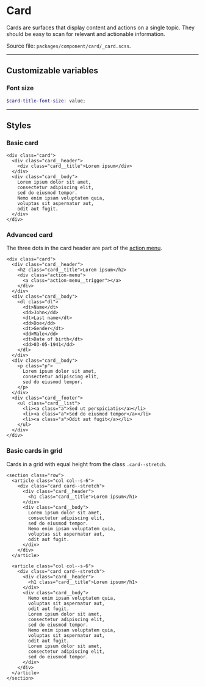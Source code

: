 # Card
Cards are surfaces that display content and actions on a single topic. They should be easy to scan for relevant and actionable information.

Source file: `packages/component/card/_card.scss`.

---

## Customizable variables

### Font size
```scss
$card-title-font-size: value;
```

---

## Styles

### Basic card
```html*example="card"
<div class="card">
  <div class="card__header">
    <div class="card__title">Lorem ipsum</div>
  </div>
  <div class="card__body">
    Lorem ipsum dolor sit amet, 
    consectetur adipiscing elit, 
    sed do eiusmod tempor. 
    Nemo enim ipsam voluptatem quia,
    voluptas sit aspernatur aut,
    odit aut fugit.
  </div>
</div>
```

### Advanced card
The three dots in the card header are part of the [action menu](/component/action-menu).

```html*example="card"
<div class="card">
  <div class="card__header">
    <h2 class="card__title">Lorem ipsum</h2>
    <div class="action-menu">
      <a class="action-menu__trigger"></a>
    </div>
  </div>
  <div class="card__body">
    <dl class="dl">
      <dt>Name</dt>
      <dd>John</dd>
      <dt>Last name</dt>
      <dd>Doe</dd>
      <dt>Gender</dt>
      <dd>Male</dd>
      <dt>Date of birth</dt>
      <dd>03-05-1941</dd>      
    </dl>
  </div>
  <div class="card__body">
    <p class="p">
      Lorem ipsum dolor sit amet, 
      consectetur adipiscing elit, 
      sed do eiusmod tempor. 
    </p>
  </div>
  <div class="card__footer">
    <ul class="card__list">
      <li><a class="a">Sed ut perspiciatis</a></li>
      <li><a class="a">Sed do eiusmod tempor</a></li>
      <li><a class="a">Odit aut fugit</a></li>
    </ul>
  </div>
</div>
```

### Basic cards in grid
Cards in a grid with equal height from the class `.card--stretch`.   
```html*example
<section class="row">
  <article class="col col--s-6">
    <div class="card card--stretch">
      <div class="card__header">
        <h1 class="card__title">Lorem ipsum</h1>
      </div>
      <div class="card__body">
        Lorem ipsum dolor sit amet, 
        consectetur adipiscing elit, 
        sed do eiusmod tempor. 
        Nemo enim ipsam voluptatem quia,
        voluptas sit aspernatur aut,
        odit aut fugit.
      </div>
    </div>
  </article>

  <article class="col col--s-6">
    <div class="card card--stretch">
      <div class="card__header">
        <h1 class="card__title">Lorem ipsum</h1>
      </div>
      <div class="card__body">
        Nemo enim ipsam voluptatem quia,
        voluptas sit aspernatur aut,
        odit aut fugit.      
        Lorem ipsum dolor sit amet, 
        consectetur adipiscing elit, 
        sed do eiusmod tempor. 
        Nemo enim ipsam voluptatem quia,
        voluptas sit aspernatur aut,
        odit aut fugit.
        Lorem ipsum dolor sit amet, 
        consectetur adipiscing elit, 
        sed do eiusmod tempor. 
      </div>
    </div>
  </article>    
</section>
```
